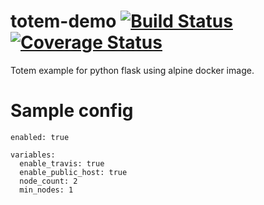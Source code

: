 # totem-demo [![Build Status](https://travis-ci.org/totem/totem-demo.svg)](https://travis-ci.org/totem/totem-demo) [![Coverage Status](https://coveralls.io/repos/totem/totem-demo/badge.svg)](https://coveralls.io/r/totem/totem-demo)
Totem example for python flask using alpine docker image.

# Sample config
```
enabled: true

variables:
  enable_travis: true
  enable_public_host: true
  node_count: 2
  min_nodes: 1
```
